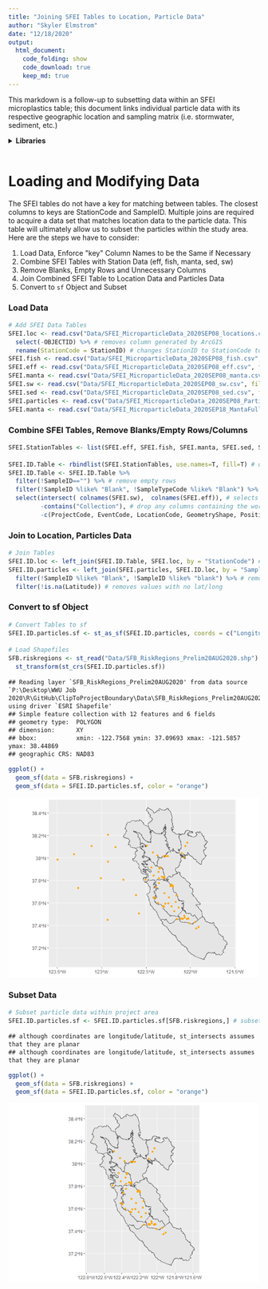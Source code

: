 ```yaml
---
title: "Joining SFEI Tables to Location, Particle Data"
author: "Skyler Elmstrom"
date: "12/18/2020"
output:
  html_document:
    code_folding: show
    code_download: true
    keep_md: true
---
```




This markdown is a follow-up to subsetting data within an SFEI microplastics table; this document links individual particle data with its respective geographic location and sampling matrix (i.e. stormwater, sediment, etc.)

<details>
  <summary><b>Libraries</b></summary>

```r
library(data.table)
library(sf)
```

```
## Linking to GEOS 3.8.0, GDAL 3.0.4, PROJ 6.3.1
```

```r
library(tidyverse)
```

```
## -- Attaching packages --------------------------------------- tidyverse 1.3.0 --
```

```
## v ggplot2 3.3.2     v purrr   0.3.4
## v tibble  3.0.4     v dplyr   1.0.2
## v tidyr   1.1.2     v stringr 1.4.0
## v readr   1.4.0     v forcats 0.5.0
```

```
## -- Conflicts ------------------------------------------ tidyverse_conflicts() --
## x dplyr::between()   masks data.table::between()
## x dplyr::filter()    masks stats::filter()
## x dplyr::first()     masks data.table::first()
## x dplyr::lag()       masks stats::lag()
## x dplyr::last()      masks data.table::last()
## x purrr::transpose() masks data.table::transpose()
```

```r
library(knitr)
```
</details>
<br>

# Loading and Modifying Data

The SFEI tables do not have a key for matching between tables. The closest columns to keys are StationCode and SampleID. Multiple joins are required to acquire a data set that matches location data to the particle data. This table will ultimately allow us to subset the particles within the study area. Here are the steps we have to consider:

1. Load Data, Enforce "key" Column Names to be the Same if Necessary
2. Combine SFEI Tables with Station Data (eff, fish, manta, sed, sw)
3. Remove Blanks, Empty Rows and Unnecessary Columns
4. Join Combined SFEI Table to Location Data and Particles Data
5. Convert to `sf` Object and Subset

### Load Data
<!-- Loading Data Tables -->

```r
# Add SFEI Data Tables
SFEI.loc <- read.csv("Data/SFEI_MicroparticleData_2020SEP08_locations.csv", fileEncoding="UTF-8-BOM") %>%
  select(-OBJECTID) %>% # removes column generated by ArcGIS
  rename(StationCode = StationID) # changes StationID to StationCode to match SFEI tables
SFEI.fish <- read.csv("Data/SFEI_MicroparticleData_2020SEP08_fish.csv", fileEncoding="UTF-8-BOM")
SFEI.eff <- read.csv("Data/SFEI_MicroparticleData_2020SEP08_eff.csv", fileEncoding="UTF-8-BOM")
SFEI.manta <- read.csv("Data/SFEI_MicroparticleData_2020SEP08_manta.csv", fileEncoding="UTF-8-BOM")
SFEI.sw <- read.csv("Data/SFEI_MicroparticleData_2020SEP08_sw.csv", fileEncoding="UTF-8-BOM")
SFEI.sed <- read.csv("Data/SFEI_MicroparticleData_2020SEP08_sed.csv", fileEncoding="UTF-8-BOM")
SFEI.particles <- read.csv("Data/SFEI_MicroparticleData_2020SEP08_Particles.csv", fileEncoding="UTF-8-BOM")
SFEI.manta <- read.csv("Data/SFEI_MicroparticleData_2020SEP18_MantaFullCoordinates.csv", fileEncoding="UTF-8-BOM")
```

### Combine SFEI Tables, Remove Blanks/Empty Rows/Columns

```r
SFEI.StationTables <- list(SFEI.eff, SFEI.fish, SFEI.manta, SFEI.sed, SFEI.sw)

SFEI.ID.Table <- rbindlist(SFEI.StationTables, use.names=T, fill=T) # quickly combines list of tables and removes duplicate columns
SFEI.ID.Table <- SFEI.ID.Table %>%
  filter(!SampleID=="") %>% # remove empty rows
  filter(!SampleID %like% "Blank", !SampleTypeCode %like% "Blank") %>% # remove all blank rows
  select(intersect( colnames(SFEI.sw),  colnames(SFEI.eff)), # selects only matching columns from two smallest tables
         -contains("Collection"), # drop any columns containing the word collection
         -c(ProjectCode, EventCode, LocationCode, GeometryShape, PositionWaterColumn, SampleTypeCode)) # drops remaining unwanted columns
```

### Join to Location, Particles Data

```r
# Join Tables
SFEI.ID.loc <- left_join(SFEI.ID.Table, SFEI.loc, by = "StationCode") # joins sample matrix tables to sample locations
SFEI.ID.particles <- left_join(SFEI.particles, SFEI.ID.loc, by = "SampleID") %>% #joins sample matrix location table to particles table
  filter(!SampleID %like% "Blank", !SampleID %like% "blank") %>% # removes all blank rows
  filter(!is.na(Latitude)) # removes values with no lat/long
```

### Convert to sf Object

```r
# Convert Tables to sf
SFEI.ID.particles.sf <- st_as_sf(SFEI.ID.particles, coords = c("Longitude", "Latitude"), crs = "WGS84")

# Load Shapefiles
SFB.riskregions <- st_read("Data/SFB_RiskRegions_Prelim20AUG2020.shp") %>% # transforms shapefile CRS to WGS84 vs NAD83
  st_transform(st_crs(SFEI.ID.particles.sf))
```

```
## Reading layer `SFB_RiskRegions_Prelim20AUG2020' from data source `P:\Desktop\WWU Job 2020\R\GitHub\ClipToProjectBoundary\Data\SFB_RiskRegions_Prelim20AUG2020.shp' using driver `ESRI Shapefile'
## Simple feature collection with 12 features and 6 fields
## geometry type:  POLYGON
## dimension:      XY
## bbox:           xmin: -122.7568 ymin: 37.09693 xmax: -121.5857 ymax: 38.44869
## geographic CRS: NAD83
```

```r
ggplot() +
  geom_sf(data = SFB.riskregions) +
  geom_sf(data = SFEI.ID.particles.sf, color = "orange")
```

![](SFEI_JoinLocationToParticles_files/figure-html/Convert-sf-1.png)<!-- -->

### Subset Data

```r
# Subset particle data within project area
SFEI.ID.particles.sf <- SFEI.ID.particles.sf[SFB.riskregions,] # subsets only data within project study area
```

```
## although coordinates are longitude/latitude, st_intersects assumes that they are planar
## although coordinates are longitude/latitude, st_intersects assumes that they are planar
```

```r
ggplot() +
  geom_sf(data = SFB.riskregions) +
  geom_sf(data = SFEI.ID.particles.sf, color = "orange")
```

![](SFEI_JoinLocationToParticles_files/figure-html/Subset-sf-1.png)<!-- -->



